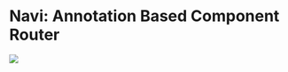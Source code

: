 # Navi: Annotation Based Component Router

![](https://travis-ci.com/yanglifan/navi.svg?branch=master)